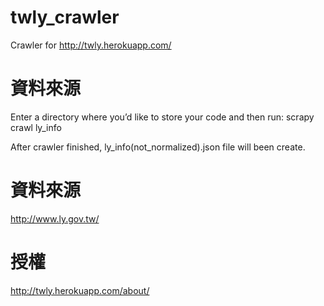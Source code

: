 twly_crawler
==========

Crawler for http://twly.herokuapp.com/

資料來源
======
Enter a directory where you’d like to store your code and then run:
scrapy crawl ly_info

After crawler finished, ly_info(not_normalized).json file will been create.

資料來源
======
http://www.ly.gov.tw/

授權
======
http://twly.herokuapp.com/about/
